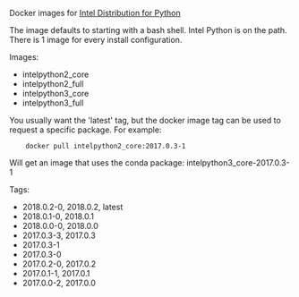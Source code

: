 Docker images for [Intel Distribution for Python](https://software.intel.com/en-us/intel-distribution-for-python)

The image defaults to starting with a bash shell. Intel Python is on the path. There is 1 image for every install configuration.

Images:

* intelpython2_core
* intelpython2_full
* intelpython3_core
* intelpython3_full

You usually want the 'latest' tag, but the docker image tag can be used to request a specific package. For example:

        docker pull intelpython2_core:2017.0.3-1

Will get an image that uses the conda package: intelpython3_core-2017.0.3-1

Tags:

* 2018.0.2-0, 2018.0.2, latest
* 2018.0.1-0, 2018.0.1
* 2018.0.0-0, 2018.0.0
* 2017.0.3-3, 2017.0.3
* 2017.0.3-1
* 2017.0.3-0
* 2017.0.2-0, 2017.0.2
* 2017.0.1-1, 2017.0.1
* 2017.0.0-2, 2017.0.0


